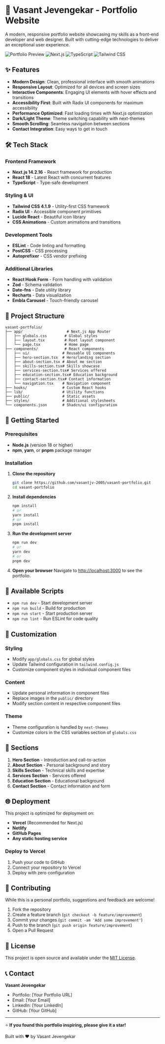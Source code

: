 # 🚀 Vasant Jevengekar - Portfolio Website

A modern, responsive portfolio website showcasing my skills as a front-end developer and web designer. Built with cutting-edge technologies to deliver an exceptional user experience.

![Portfolio Preview](https://img.shields.io/badge/Status-Live-brightgreen) ![Next.js](https://img.shields.io/badge/Next.js-14.2.16-black) ![TypeScript](https://img.shields.io/badge/TypeScript-5.0-blue) ![Tailwind CSS](https://img.shields.io/badge/Tailwind%20CSS-4.1.9-38bdf8)

## ✨ Features

- **Modern Design**: Clean, professional interface with smooth animations
- **Responsive Layout**: Optimized for all devices and screen sizes
- **Interactive Components**: Engaging UI elements with hover effects and transitions
- **Accessibility First**: Built with Radix UI components for maximum accessibility
- **Performance Optimized**: Fast loading times with Next.js optimization
- **Dark/Light Theme**: Theme switching capability with next-themes
- **Smooth Scrolling**: Seamless navigation between sections
- **Contact Integration**: Easy ways to get in touch

## 🛠️ Tech Stack

### Frontend Framework
- **Next.js 14.2.16** - React framework for production
- **React 18** - Latest React with concurrent features
- **TypeScript** - Type-safe development

### Styling & UI
- **Tailwind CSS 4.1.9** - Utility-first CSS framework
- **Radix UI** - Accessible component primitives
- **Lucide React** - Beautiful icon library
- **CSS Animations** - Custom animations and transitions

### Development Tools
- **ESLint** - Code linting and formatting
- **PostCSS** - CSS processing
- **Autoprefixer** - CSS vendor prefixing

### Additional Libraries
- **React Hook Form** - Form handling with validation
- **Zod** - Schema validation
- **Date-fns** - Date utility library
- **Recharts** - Data visualization
- **Embla Carousel** - Touch-friendly carousel

## 📁 Project Structure

```
vasant-portfolio/
├── app/                    # Next.js App Router
│   ├── globals.css        # Global styles
│   ├── layout.tsx         # Root layout component
│   └── page.tsx           # Home page
├── components/            # React components
│   ├── ui/               # Reusable UI components
│   ├── hero-section.tsx  # Hero/landing section
│   ├── about-section.tsx # About me section
│   ├── skills-section.tsx# Skills showcase
│   ├── services-section.tsx# Services offered
│   ├── education-section.tsx# Education background
│   ├── contact-section.tsx# Contact information
│   └── navigation.tsx    # Navigation component
├── hooks/                # Custom React hooks
├── lib/                  # Utility functions
├── public/               # Static assets
├── styles/               # Additional stylesheets
└── components.json       # Shadcn/ui configuration
```

## 🚀 Getting Started

### Prerequisites

- **Node.js** (version 18 or higher)
- **npm**, **yarn**, or **pnpm** package manager

### Installation

1. **Clone the repository**
   ```bash
   git clone https://github.com/vasantjv-2005/vasant-portfolio.git
   cd vasant-portfolio
   ```

2. **Install dependencies**
   ```bash
   npm install
   # or
   yarn install
   # or
   pnpm install
   ```

3. **Run the development server**
   ```bash
   npm run dev
   # or
   yarn dev
   # or
   pnpm dev
   ```

4. **Open your browser**
   Navigate to [http://localhost:3000](http://localhost:3000) to see the portfolio.

## 📜 Available Scripts

- `npm run dev` - Start development server
- `npm run build` - Build for production
- `npm run start` - Start production server
- `npm run lint` - Run ESLint for code quality

## 🎨 Customization

### Styling
- Modify `app/globals.css` for global styles
- Update Tailwind configuration in `tailwind.config.js`
- Customize component styles in individual component files

### Content
- Update personal information in component files
- Replace images in the `public/` directory
- Modify section content in respective component files

### Theme
- Theme configuration is handled by `next-themes`
- Customize colors in the CSS variables section of `globals.css`

## 📱 Sections

1. **Hero Section** - Introduction and call-to-action
2. **About Section** - Personal background and story
3. **Skills Section** - Technical skills and expertise
4. **Services Section** - Services offered
5. **Education Section** - Educational background
6. **Contact Section** - Contact information and form

## 🌐 Deployment

This project is optimized for deployment on:

- **Vercel** (Recommended for Next.js)
- **Netlify**
- **GitHub Pages**
- **Any static hosting service**

### Deploy to Vercel

1. Push your code to GitHub
2. Connect your repository to Vercel
3. Deploy with zero configuration

## 🤝 Contributing

While this is a personal portfolio, suggestions and feedback are welcome!

1. Fork the repository
2. Create a feature branch (`git checkout -b feature/improvement`)
3. Commit your changes (`git commit -am 'Add some improvement'`)
4. Push to the branch (`git push origin feature/improvement`)
5. Open a Pull Request

## 📄 License

This project is open source and available under the [MIT License](LICENSE).

## 📞 Contact

**Vasant Jevengekar**
- Portfolio: [Your Portfolio URL]
- Email: [Your Email]
- LinkedIn: [Your LinkedIn]
- GitHub: [Your GitHub]

---

⭐ **If you found this portfolio inspiring, please give it a star!**

Built with ❤️ by Vasant Jevengekar
